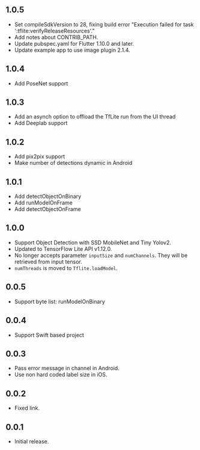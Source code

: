 ## 1.0.5

* Set compileSdkVersion to 28, fixing build error "Execution failed for task ':tflite:verifyReleaseResources'."
* Add notes about CONTRIB_PATH.
* Update pubspec.yaml for Flutter 1.10.0 and later.
* Update example app to use image plugin 2.1.4.

## 1.0.4

* Add PoseNet support

## 1.0.3

* Add an asynch option to offload the TfLite run from the UI thread
* Add Deeplab support

## 1.0.2

* Add pix2pix support
* Make number of detections dynamic in Android

## 1.0.1

* Add detectObjectOnBinary
* Add runModelOnFrame
* Add detectObjectOnFrame

## 1.0.0

* Support Object Detection with SSD MobileNet and Tiny Yolov2.
* Updated to TensorFlow Lite API v1.12.0.
* No longer accepts parameter `inputSize` and `numChannels`. They will be retrieved from input tensor.
* `numThreads` is moved to `Tflite.loadModel`.

## 0.0.5

* Support byte list: runModelOnBinary

## 0.0.4

* Support Swift based project

## 0.0.3

* Pass error message in channel in Android.
* Use non hard coded label size in iOS.

## 0.0.2

* Fixed link.

## 0.0.1

* Initial release.
